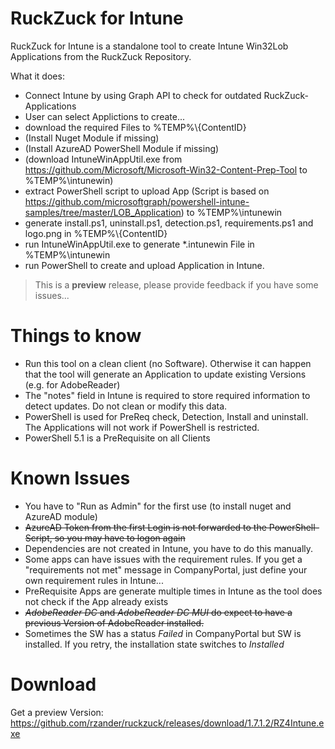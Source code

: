 # RuckZuck for Intune
RuckZuck for Intune is a standalone tool to create Intune Win32Lob Applications from the RuckZuck Repository.

What it does:
* Connect Intune by using Graph API to check for outdated RuckZuck-Applications
* User can select Applictions to create...
* download the required Files to %TEMP%\\{ContentID}
* (Install Nuget Module if missing)
* (Install AzureAD PowerShell Module if missing)
* (download IntuneWinAppUtil.exe from https://github.com/Microsoft/Microsoft-Win32-Content-Prep-Tool to %TEMP%\intunewin)
* extract PowerShell script to upload App (Script is based on https://github.com/microsoftgraph/powershell-intune-samples/tree/master/LOB_Application) to %TEMP%\intunewin
* generate install.ps1, uninstall.ps1, detection.ps1, requirements.ps1 and logo.png in %TEMP%\\{ContentID}
* run IntuneWinAppUtil.exe to generate *.intunewin File in %TEMP%\intunewin
* run PowerShell to create and upload Application in Intune.

> This is a **preview** release, please provide feedback if you have some issues...

# Things to know
* Run this tool on a clean client (no Software). Otherwise it can happen that the tool will generate an Application to update existing Versions (e.g. for AdobeReader)
* The "notes" field in Intune is required to store required information to detect updates. Do not clean or modify this data.
* PowerShell is used for PreReq check, Detection, Install and uninstall. The Applications will not work if PowerShell is restricted.
* PowerShell 5.1 is a PreRequisite on all Clients

# Known Issues
* You have to "Run as Admin" for the first use (to install nuget and AzureAD module)
* ~~AzureAD Token from the first Login is not forwarded to the PowerShell-Script, so you may have to logon again~~
* Dependencies are not created in Intune, you have to do this manually.
* Some apps can have issues with the requirement rules. If you get a  "requirements not met" message in CompanyPortal, just define your own requirement rules in Intune...
* PreRequisite Apps are generate multiple times in Intune as the tool does not check if the App already exists
* ~~*AdobeReader DC* and *AdobeReader DC MUI* do expect to have a previous Version of AdobeReader installed.~~
* Sometimes the SW has a status *Failed* in CompanyPortal but SW is installed. If you retry, the installation state switches to *Installed*

# Download
Get a preview Version:
https://github.com/rzander/ruckzuck/releases/download/1.7.1.2/RZ4Intune.exe
